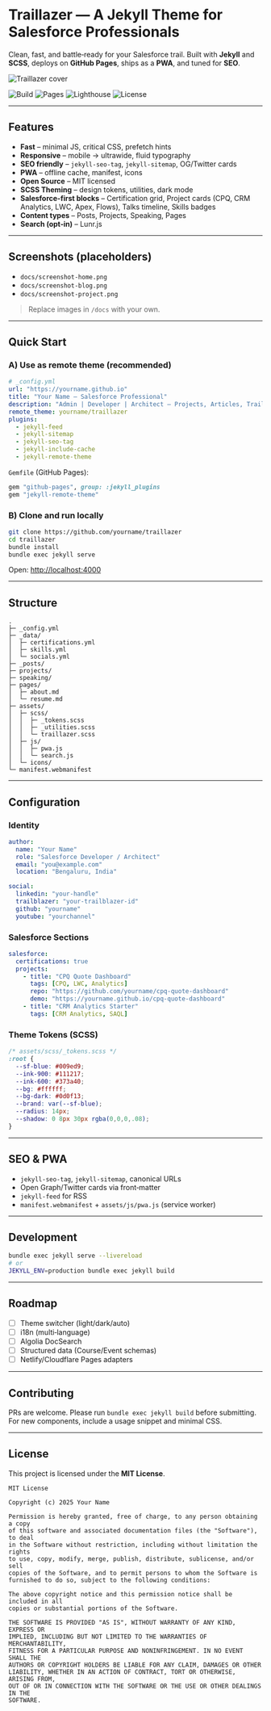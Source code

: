 # Traillazer — A Jekyll Theme for Salesforce Professionals

Clean, fast, and battle‑ready for your Salesforce trail. Built with **Jekyll** and **SCSS**, deploys on **GitHub Pages**, ships as a **PWA**, and tuned for **SEO**.

![Traillazer cover](docs/cover.png)

![Build](https://img.shields.io/github/actions/workflow/status/yourname/traillazer/ci.yml?label=Build\&logo=github)
![Pages](https://img.shields.io/badge/Deployed%20on-GitHub%20Pages-24292e?logo=github)
![Lighthouse](https://img.shields.io/badge/Lighthouse-95%2B-0A7?logo=lighthouse)
![License](https://img.shields.io/badge/License-MIT-0A7)

---

## Features

* **Fast** – minimal JS, critical CSS, prefetch hints
* **Responsive** – mobile → ultrawide, fluid typography
* **SEO friendly** – `jekyll-seo-tag`, `jekyll-sitemap`, OG/Twitter cards
* **PWA** – offline cache, manifest, icons
* **Open Source** – MIT licensed
* **SCSS Theming** – design tokens, utilities, dark mode
* **Salesforce‑first blocks** – Certification grid, Project cards (CPQ, CRM Analytics, LWC, Apex, Flows), Talks timeline, Skills badges
* **Content types** – Posts, Projects, Speaking, Pages
* **Search (opt‑in)** – Lunr.js

---

## Screenshots (placeholders)

* `docs/screenshot-home.png`
* `docs/screenshot-blog.png`
* `docs/screenshot-project.png`

> Replace images in `/docs` with your own.

---

## Quick Start

### A) Use as remote theme (recommended)

```yaml
# _config.yml
url: "https://yourname.github.io"
title: "Your Name — Salesforce Professional"
description: "Admin | Developer | Architect — Projects, Articles, Trailhead"
remote_theme: yourname/traillazer
plugins:
  - jekyll-feed
  - jekyll-sitemap
  - jekyll-seo-tag
  - jekyll-include-cache
  - jekyll-remote-theme
```

`Gemfile` (GitHub Pages):

```ruby
gem "github-pages", group: :jekyll_plugins
gem "jekyll-remote-theme"
```

### B) Clone and run locally

```bash
git clone https://github.com/yourname/traillazer
cd traillazer
bundle install
bundle exec jekyll serve
```

Open: [http://localhost:4000](http://localhost:4000)

---

## Structure

```
.
├─ _config.yml
├─ _data/
│  ├─ certifications.yml
│  ├─ skills.yml
│  └─ socials.yml
├─ _posts/
├─ projects/
├─ speaking/
├─ pages/
│  ├─ about.md
│  └─ resume.md
├─ assets/
│  ├─ scss/
│  │  ├─ _tokens.scss
│  │  ├─ _utilities.scss
│  │  └─ traillazer.scss
│  ├─ js/
│  │  ├─ pwa.js
│  │  └─ search.js
│  └─ icons/
└─ manifest.webmanifest
```

---

## Configuration

### Identity

```yaml
author:
  name: "Your Name"
  role: "Salesforce Developer / Architect"
  email: "you@example.com"
  location: "Bengaluru, India"

social:
  linkedin: "your-handle"
  trailblazer: "your-trailblazer-id"
  github: "yourname"
  youtube: "yourchannel"
```

### Salesforce Sections

```yaml
salesforce:
  certifications: true
  projects:
    - title: "CPQ Quote Dashboard"
      tags: [CPQ, LWC, Analytics]
      repo: "https://github.com/yourname/cpq-quote-dashboard"
      demo: "https://yourname.github.io/cpq-quote-dashboard"
    - title: "CRM Analytics Starter"
      tags: [CRM Analytics, SAQL]
```

### Theme Tokens (SCSS)

```scss
/* assets/scss/_tokens.scss */
:root {
  --sf-blue: #009ed9;
  --ink-900: #111217;
  --ink-600: #373a40;
  --bg: #ffffff;
  --bg-dark: #0d0f13;
  --brand: var(--sf-blue);
  --radius: 14px;
  --shadow: 0 8px 30px rgba(0,0,0,.08);
}
```

---

## SEO & PWA

* `jekyll-seo-tag`, `jekyll-sitemap`, canonical URLs
* Open Graph/Twitter cards via front‑matter
* `jekyll-feed` for RSS
* `manifest.webmanifest` + `assets/js/pwa.js` (service worker)

---

## Development

```bash
bundle exec jekyll serve --livereload
# or
JEKYLL_ENV=production bundle exec jekyll build
```

---

## Roadmap

* [ ] Theme switcher (light/dark/auto)
* [ ] i18n (multi‑language)
* [ ] Algolia DocSearch
* [ ] Structured data (Course/Event schemas)
* [ ] Netlify/Cloudflare Pages adapters

---

## Contributing

PRs are welcome. Please run `bundle exec jekyll build` before submitting. For new components, include a usage snippet and minimal CSS.

---

## License

This project is licensed under the **MIT License**.

```
MIT License

Copyright (c) 2025 Your Name

Permission is hereby granted, free of charge, to any person obtaining a copy
of this software and associated documentation files (the "Software"), to deal
in the Software without restriction, including without limitation the rights
to use, copy, modify, merge, publish, distribute, sublicense, and/or sell
copies of the Software, and to permit persons to whom the Software is
furnished to do so, subject to the following conditions:

The above copyright notice and this permission notice shall be included in all
copies or substantial portions of the Software.

THE SOFTWARE IS PROVIDED "AS IS", WITHOUT WARRANTY OF ANY KIND, EXPRESS OR
IMPLIED, INCLUDING BUT NOT LIMITED TO THE WARRANTIES OF MERCHANTABILITY,
FITNESS FOR A PARTICULAR PURPOSE AND NONINFRINGEMENT. IN NO EVENT SHALL THE
AUTHORS OR COPYRIGHT HOLDERS BE LIABLE FOR ANY CLAIM, DAMAGES OR OTHER
LIABILITY, WHETHER IN AN ACTION OF CONTRACT, TORT OR OTHERWISE, ARISING FROM,
OUT OF OR IN CONNECTION WITH THE SOFTWARE OR THE USE OR OTHER DEALINGS IN THE
SOFTWARE.
```
